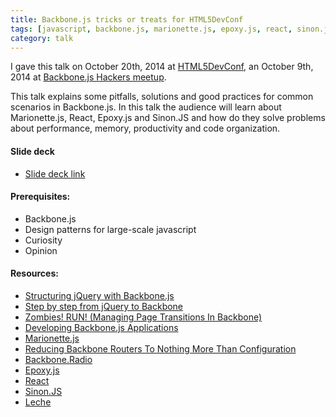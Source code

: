```yaml
---
title: Backbone.js tricks or treats for HTML5DevConf
tags: [javascript, backbone.js, marionette.js, epoxy.js, react, sinon.js, design patterns, html5devconf]
category: talk
---
```


I gave this talk on October 20th, 2014 at [HTML5DevConf](http://html5devconf.com/speakers/tiago_romerogarcia.html), an October 9th, 2014 at [Backbone.js Hackers meetup](http://www.meetup.com/Backbone-js-Hackers/events/208495612/).

This talk explains some pitfalls, solutions and good practices for common scenarios in Backbone.js. In this talk the audience will learn about Marionette.js, React, Epoxy.js and Sinon.JS and how do they solve problems about performance, memory, productivity and code organization.

#### Slide deck
* [Slide deck link](//tiagorg.github.io/talk-backbone-tricks-or-treats-html5devconf)

#### Prerequisites:

* Backbone.js
* Design patterns for large-scale javascript
* Curiosity
* Opinion

#### Resources:

* [Structuring jQuery with Backbone.js](http://www.codemag.com/Article/1312061)
* [Step by step from jQuery to Backbone](https://github.com/kjbekkelund/writings/blob/master/published/understanding-backbone.md)
* [Zombies! RUN! (Managing Page Transitions In Backbone)](http://lostechies.com/derickbailey/2011/09/15/zombies-run-managing-page-transitions-in-backbone-apps/)
* [Developing Backbone.js Applications](http://addyosmani.github.io/backbone-fundamentals)
* [Marionette.js](https://github.com/marionettejs/backbone.marionette)
* [Reducing Backbone Routers To Nothing More Than Configuration](http://lostechies.com/derickbailey/2012/01/02/reducing-backbone-routers-to-nothing-more-than-configuration/)
* [Backbone.Radio](https://github.com/marionettejs/backbone.radio)
* [Epoxy.js](http://epoxyjs.org)
* [React](http://facebook.github.io/react/)
* [Sinon.JS](http://sinonjs.org)
* [Leche](https://github.com/box/leche)
